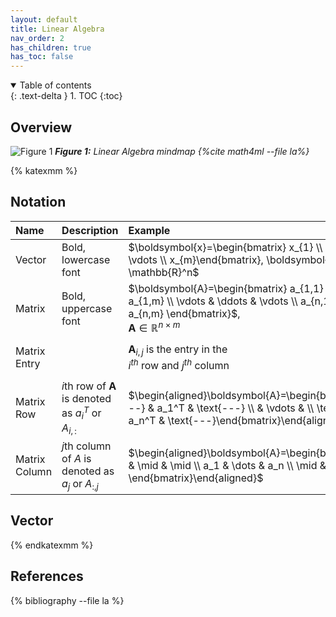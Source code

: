 ```yaml
---
layout: default
title: Linear Algebra
nav_order: 2
has_children: true
has_toc: false
---
```

<details open markdown="block">
  <summary>
    Table of contents
  </summary>
  {: .text-delta }
1. TOC
{:toc}
</details>

## Overview

![Figure 1](/assets/images/linear-algebra/mind_map_ml-book.gif)
*<b>Figure 1:</b> Linear Algebra mindmap {%cite math4ml --file la%}*

{% katexmm %}

## Notation

| Name   | Description          | Example                                    | LaTeX                  |
|:-------|:---------------------|:-------------------------------------------|:-----------------------|
| Vector | Bold, lowercase font | $\boldsymbol{x}=\begin{bmatrix} x_{1} \\ x_{2} \\ \vdots \\ x_{m}\end{bmatrix}, \boldsymbol{x}\in \mathbb{R}^n$           | *\$ \boldsymbol{x} \$*       |
| Matrix | Bold, uppercase font | $\boldsymbol{A}=\begin{bmatrix} a_{1,1} & \dots & a_{1,m} \\ \vdots & \ddots & \vdots \\ a_{n,1} & \dots & a_{n,m} \end{bmatrix}$, <br> $\boldsymbol{A}\in \mathbb{R}^{n\times m}$ | *\$ \boldsymbol{A} \$*|
| Matrix Entry || $\boldsymbol{A}_{i,j}$ is the entry in the <br> $i^{th}$ row and $j^{th}$ column | *\$ \boldsymbol{A}_{i,j} \$* |
| Matrix Row | $i$th row of $\boldsymbol{A}$ is denoted as $a_i^T$ or $A_{i,:}$ | $\begin{aligned}\boldsymbol{A}=\begin{bmatrix}\text{---} & a_1^T & \text{---} \\ & \vdots & \\ \text{---} & a_n^T & \text{---}\end{bmatrix}\end{aligned}$||
| Matrix Column | $j$th column of $A$ is denoted as $a_j$ or $A_{:,j}$ | $\begin{aligned}\boldsymbol{A}=\begin{bmatrix} \mid & \mid & \mid \\ a_1 & \dots & a_n \\ \mid & \mid & \mid \end{bmatrix}\end{aligned}$||

## Vector

{% endkatexmm %}

## References

{% bibliography --file la %}